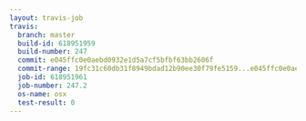 ```yaml
---
layout: travis-job
travis:
  branch: master
  build-id: 618951959
  build-number: 247
  commit: e045ffc0e0aebd0932e1d5a7cf5bfbf63bb2606f
  commit-range: 19fc31c60db31f8949bdad12b90ee30f79fe5159...e045ffc0e0aebd0932e1d5a7cf5bfbf63bb2606f
  job-id: 618951961
  job-number: 247.2
  os-name: osx
  test-result: 0
---
```


